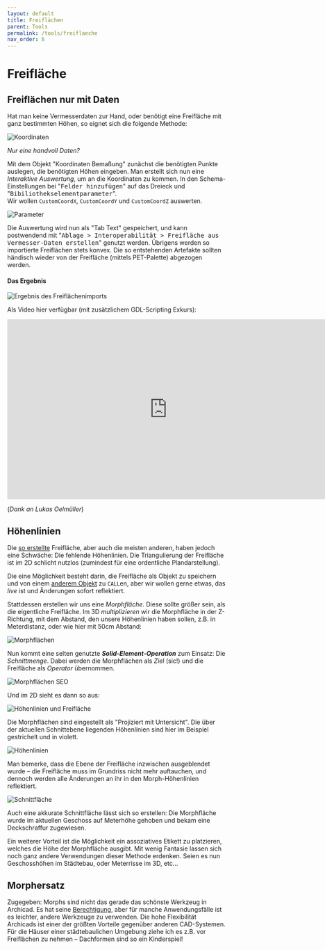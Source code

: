 ```yaml
---
layout: default
title: Freiflächen
parent: Tools
permalink: /tools/freiflaeche
nav_order: 6
---
```

# Freifläche

## Freiflächen nur mit Daten
Hat man keine Vermesserdaten zur Hand, oder benötigt eine Freifläche mit ganz bestimmten Höhen, so eignet sich die folgende Methode:

![Koordinaten](../img/freifläche-koordinaten.png)

_Nur eine handvoll Daten?_

Mit dem Objekt "Koordinaten Bemaßung" zunächst die benötigten Punkte auslegen, die benötigten Höhen eingeben.
Man erstellt sich nun eine _Interaktive Auswertung_, um an die Koordinaten zu kommen. In den Schema-Einstellungen bei "<samp>Felder hinzufügen</samp>" auf das Dreieck und "<samp>Bibiliothekselementparameter</samp>".  
Wir wollen `CustomCoordX`, `CustomCoordY` und `CustomCoordZ` auswerten.

![Parameter](../img/freifläche-ia-zusätzliche-parameter.png)

<!-- Wer möchte, kann sich auch noch die Element ID dazu ausgeben. Tipp: Die lässt sich mit dem [ID Manager](XXXX) schnell anpassen! -->

Die Auswertung wird nun als "Tab Text" gespeichert, und kann postwendend mit "<samp>Ablage > Interoperabilität > Freifläche aus Vermesser-Daten erstellen</samp>" genutzt werden. Übrigens werden so importierte Freiflächen stets konvex. Die so entstehenden Artefakte sollten händisch wieder von der Freifläche (mittels PET-Palette) abgezogen werden.

#### Das Ergebnis
![Ergebnis des Freiflächenimports](../img/freifläche-nach-import.png)

Als Video hier verfügbar (mit zusätzlichem GDL-Scripting Exkurs):
<iframe width="736" height="414" src="https://www.youtube.com/embed/XXGyqwjdUu4" frameborder="0" allow="accelerometer; autoplay; encrypted-media; gyroscope; picture-in-picture" allowfullscreen></iframe>

(_Dank an Lukas Oelmüller_)


## Höhenlinien
Die [so erstellte](#freiflaechen-nur-mit-daten) Freifläche, aber auch die meisten anderen, haben jedoch eine Schwäche: Die fehlende Höhenlinien. Die Triangulierung der Freifläche ist im 2D schlicht nutzlos (zumindest für eine ordentliche Plandarstellung).

Die eine Möglichkeit besteht darin, die Freifläche als Objekt zu speichern und von einem [anderem Objekt](https://www.archiradar.it/en/3d-objects/membership-objects/archicad/13-contour-maker.html) zu `CALL`en, aber wir wollen gerne etwas, das _live_ ist und Änderungen sofort reflektiert.

Stattdessen erstellen wir uns eine _Morphfläche_. Diese sollte größer sein, als die eigentliche Freifläche. Im 3D _multiplizieren_ wir die Morphfläche in der Z-Richtung, mit dem Abstand, den unsere Höhenlinien haben sollen, z.B. in Meterdistanz, oder wie hier mit 50cm Abstand:

![Morphflächen](../img/freifläche-höhenlinien-morphflächen-3d.png)

Nun kommt eine selten genutzte ***Solid-Element-Operation*** zum Einsatz: Die _Schnittmenge_. Dabei werden die Morphflächen als _Ziel_ (sic!) und die Freifläche als _Operator_ übernommen.
    
![Morphflächen SEO](../img/freifläche-höhenlinien-morp-nach-seo.png)

Und im 2D sieht es dann so aus:

![Höhenlinien und Freifläche](../img/freifläche-höhenlinien-fläche-morphs.png)

Die Morphflächen sind eingestellt als "Projiziert mit Untersicht". Die über der aktuellen Schnittebene liegenden Höhenlinien sind hier im Beispiel gestrichelt und in violett.

![Höhenlinien](../img/freifläche-höhenlinien-final.png)

Man bemerke, dass die Ebene der Freifläche inzwischen ausgeblendet wurde – die Freifläche muss im Grundriss nicht mehr auftauchen, und dennoch werden alle Änderungen an ihr in den Morph-Höhenlinien reflektiert.

![Schnittfläche](../img/freifläche-höhenlinien-mit-schnitt.png)

Auch eine akkurate Schnittfläche lässt sich so erstellen: Die Morphfläche wurde im aktuellen Geschoss auf Meterhöhe gehoben und bekam eine Deckschraffur zugewiesen.

Ein weiterer Vorteil ist die Möglichkeit ein assoziatives Etikett zu platzieren, welches die Höhe der Morphfläche ausgibt. Mit wenig Fantasie lassen sich noch ganz andere Verwendungen dieser Methode erdenken. Seien es nun Geschosshöhen im Städtebau, oder Meterrisse im 3D, etc...


## Morphersatz
Zugegeben: Morphs sind nicht das gerade das schönste Werkzeug in Archicad. Es hat seine [Berechtigung](#höhenlinien), aber für manche Anwendungsfälle ist es leichter, andere Werkzeuge zu verwenden. Die hohe Flexibilität Archicads ist einer der größten Vorteile gegenüber anderen CAD-Systemen.  
Für die Häuser einer städtebaulichen Umgebung ziehe ich es z.B. vor Freiflächen zu nehmen – Dachformen sind so ein Kinderspiel!
